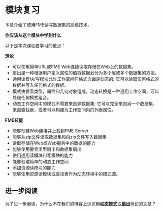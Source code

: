 # 模块复习

本章介绍了使用FME读写数据集的高级技术。

**你应该从这个模块中学到什么**

以下是本次课程要学习的重点：

**理论**

* 可以使用简单URL或FME Web连接读取存储在Web上的数据集。
* 扇出是一种根据用户定义属性的值将数据划分为多个层或多个数据集的方法。
* 通用读模块/写模块允许工作空间在格式方面是动态的; 它可以读取任何格式的数据并写入任何格式的数据。
* 模式由要素类型，属性和几何对象组成。动态转换是一种通用工作空间，可以处理任何模式组合。
* 动态工作空间中的模式不需要来自源数据集; 它可以完全来自另一个数据集，来自查找表，或者可以构建为工作空间内的列表属性。

**FME技能**

* 能够创建Web连接并上载到FME Server
* 能够从zip文件读取数据集和向zip文件写入数据集
* 读取存储在Web或Web服务中的数据的能力
* 能够使用要素类型扇出和数据集扇出
* 使用通用读模块和写模块的能力
* 能够创建简单的动态工作空间
* 添加资源读模块的能力
* 能够使用资源读模块或查找表作为动态转换中的模式源。

## 进一步阅读

为了进一步阅读，为什么不在我们的博客上浏览用[**动态模式**](http://blog.safe.com/tag/dynamic-schema/)或[**扇出**](http://blog.safe.com/tag/fanout/)标记的文章？
